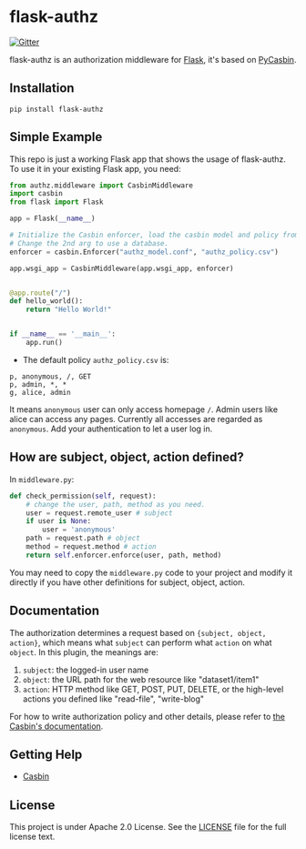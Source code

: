 # flask-authz

[![Gitter](https://badges.gitter.im/Join%20Chat.svg)](https://gitter.im/casbin/lobby)

flask-authz is an authorization middleware for [Flask](http://flask.pocoo.org/), it's based on [PyCasbin](https://github.com/casbin/pycasbin).

## Installation

```
pip install flask-authz
```

## Simple Example

This repo is just a working Flask app that shows the usage of flask-authz. To use it in your existing Flask app, you need:

```python
from authz.middleware import CasbinMiddleware
import casbin
from flask import Flask

app = Flask(__name__)

# Initialize the Casbin enforcer, load the casbin model and policy from files.
# Change the 2nd arg to use a database.
enforcer = casbin.Enforcer("authz_model.conf", "authz_policy.csv")

app.wsgi_app = CasbinMiddleware(app.wsgi_app, enforcer)


@app.route("/")
def hello_world():
    return "Hello World!"


if __name__ == '__main__':
    app.run()
```

- The default policy ``authz_policy.csv`` is:

```csv
p, anonymous, /, GET
p, admin, *, *
g, alice, admin
```

It means ``anonymous`` user can only access homepage ``/``. Admin users like alice can access any pages. Currently all accesses are regarded as ``anonymous``. Add your authentication to let a user log in.

## How are subject, object, action defined?

In ``middleware.py``:

```python
def check_permission(self, request):
    # change the user, path, method as you need.
    user = request.remote_user # subject
    if user is None:
        user = 'anonymous'
    path = request.path # object
    method = request.method # action
    return self.enforcer.enforce(user, path, method)
```

You may need to copy the ``middleware.py`` code to your project and modify it directly if you have other definitions for subject, object, action.

## Documentation

The authorization determines a request based on ``{subject, object, action}``, which means what ``subject`` can perform what ``action`` on what ``object``. In this plugin, the meanings are:

1. ``subject``: the logged-in user name
2. ``object``: the URL path for the web resource like "dataset1/item1"
3. ``action``: HTTP method like GET, POST, PUT, DELETE, or the high-level actions you defined like "read-file", "write-blog"

For how to write authorization policy and other details, please refer to [the Casbin's documentation](https://casbin.org).

## Getting Help

- [Casbin](https://casbin.org)

## License

This project is under Apache 2.0 License. See the [LICENSE](LICENSE) file for the full license text.
